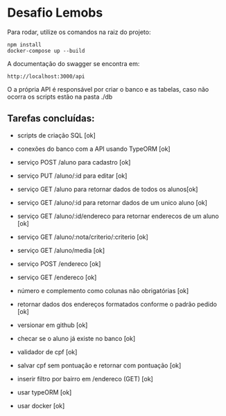 # Desafio Lemobs

Para rodar, utilize os comandos na raiz do projeto:

	
    npm install
    docker-compose up --build

A documentação do swagger se encontra em:

    http://localhost:3000/api

O a própria API é responsável por criar o banco e as tabelas, caso não ocorra os scripts estão na pasta ./db

  

## Tarefas concluídas:

- scripts de criação SQL [ok]

- conexões do banco com a API usando TypeORM [ok]

- serviço POST /aluno para cadastro [ok]

- serviço PUT /aluno/:id para editar [ok]

- serviço GET /aluno para retornar dados de todos os alunos[ok]

- serviço GET /aluno/:id para retornar dados de um unico aluno [ok]

- serviço GET /aluno/:id/endereco para retornar enderecos de um aluno [ok]

- serviço GET /aluno/:nota/criterio/:criterio [ok]

- serviço GET /aluno/media [ok]

- serviço POST /endereco [ok]

- serviço GET /endereco [ok]

- número e complemento como colunas não obrigatórias [ok]

- retornar dados dos endereços formatados conforme o padrão pedido [ok]

- versionar em github [ok]

- checar se o aluno já existe no banco [ok]

- validador de cpf [ok]

- salvar cpf sem pontuação e retornar com pontuação [ok]

- inserir filtro por bairro em /endereco (GET) [ok]

- usar typeORM [ok]

- usar docker [ok]
